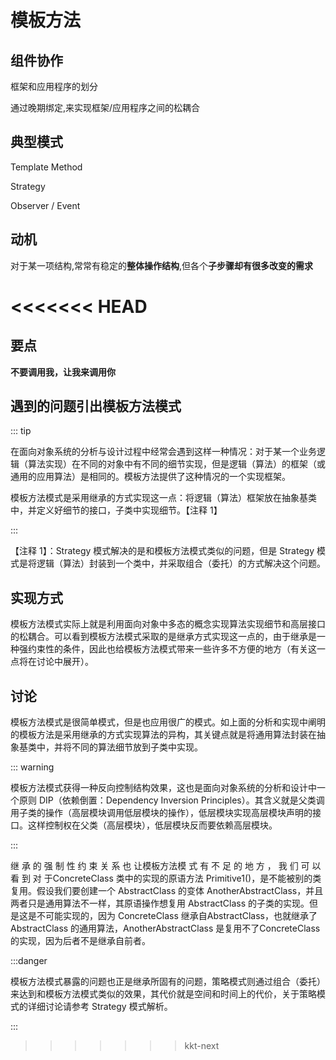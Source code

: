 # 模板方法



## 组件协作

框架和应用程序的划分

通过晚期绑定,来实现框架/应用程序之间的松耦合

## 典型模式

Template Method

Strategy

Observer / Event



## 动机

对于某一项结构,常常有稳定的**整体操作结构**,但各个**子步骤却有很多改变的需求**

<<<<<<< HEAD
=======


## 要点

**不要调用我，让我来调用你**






## 遇到的问题引出模板方法模式

::: tip

在面向对象系统的分析与设计过程中经常会遇到这样一种情况：对于某一个业务逻辑（算法实现）在不同的对象中有不同的细节实现，但是逻辑（算法）的框架（或通用的应用算法）是相同的。模板方法提供了这种情况的一个实现框架。

模板方法模式是采用继承的方式实现这一点：将逻辑（算法）框架放在抽象基类中，并定义好细节的接口，子类中实现细节。【注释 1】

 ::: 



【注释 1】：Strategy 模式解决的是和模板方法模式类似的问题，但是 Strategy 模式是将逻辑（算法）封装到一个类中，并采取组合（委托）的方式解决这个问题。



## 实现方式

模板方法模式实际上就是利用面向对象中多态的概念实现算法实现细节和高层接口的松耦合。可以看到模板方法模式采取的是继承方式实现这一点的，由于继承是一种强约束性的条件，因此也给模板方法模式带来一些许多不方便的地方（有关这一点将在讨论中展开）。



## 讨论





模板方法模式是很简单模式，但是也应用很广的模式。如上面的分析和实现中阐明的模板方法是采用继承的方式实现算法的异构，其关键点就是将通用算法封装在抽象基类中，并将不同的算法细节放到子类中实现。 

::: warning

 模板方法模式获得一种反向控制结构效果，这也是面向对象系统的分析和设计中一个原则 DIP（依赖倒置：Dependency Inversion Principles）。其含义就是父类调用子类的操作（高层模块调用低层模块的操作），低层模块实现高层模块声明的接口。这样控制权在父类（高层模块），低层模块反而要依赖高层模块。  

:::



继 承 的 强 制 性 约 束 关 系 也 让模板方法模 式 有 不 足 的 地 方 ， 我 们 可 以 看 到 对 于ConcreteClass 类中的实现的原语方法 Primitive1()，是不能被别的类复用。假设我们要创建一个 AbstractClass 的变体 AnotherAbstractClass，并且两者只是通用算法不一样，其原语操作想复用 AbstractClass 的子类的实现。但是这是不可能实现的，因为 ConcreteClass 继承自AbstractClass，也就继承了 AbstractClass 的通用算法，AnotherAbstractClass 是复用不了ConcreteClass 的实现，因为后者不是继承自前者。  



:::danger

模板方法模式暴露的问题也正是继承所固有的问题，策略模式则通过组合（委托）来达到和模板方法模式类似的效果，其代价就是空间和时间上的代价，关于策略模式的详细讨论请参考 Strategy 模式解析。

:::
>>>>>>> kkt-next
